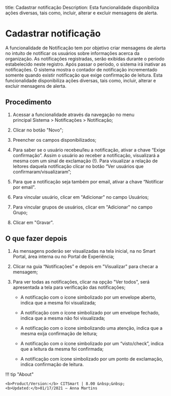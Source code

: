 title: Cadastrar notificação 
Description: Esta funcionalidade disponibiliza ações diversas, tais como, incluir, alterar e excluir mensagens de alerta.
# Cadastrar notificação

A funcionalidade de Notificação tem por objetivo criar mensagens de alerta no intuito de notificar os usuários sobre informações acerca da organização.
As notificações registradas, serão exibidas durante o período estabelecido neste registro. Após passar o período, o sistema irá inativar as notificações.
O sistema mostra o contador de notificação incrementado somente quando existir notificação que exige confirmação de leitura.
Esta funcionalidade disponibiliza ações diversas, tais como, incluir, alterar e excluir mensagens de alerta.

Procedimento
------------

1.  Acessar a funcionalidade através da navegação no menu principal Sistema \>
    Notificações \> Notificação;

2.  Clicar no botão "Novo";

3.  Preencher os campos disponibilizados;

4.  Para saber se o usuário recebeu/leu a notificação,
    ativar a chave “Exige confirmação”. Assim o usuário ao receber a
    notificação, visualizará a mesma com um sinal de exclamação (!). Para visualizar a relação de leitores daquela notificação clicar no     botão “Ver usuários que confirmaram/visualizaram”;

5.  Para que a notificação seja também por email, ativar a chave “Notificar por
    email".

6.  Para vincular usuário, clicar em "Adicionar" no campo Usuários;

7.  Para vincular grupos de usuários, clicar em "Adicionar" no campo Grupo;

8.  Clicar em "Gravar".


O que fazer depois
------------------

1.  As mensagens poderão ser visualizadas na tela inicial, na no Smart Portal,
    área interna ou no Portal de Experiência;

2.  Clicar na guia “Notificações” e depois em "Visualizar" para checar a
    mensagem;

3.  Para ver todas as notificações, clicar na opção "Ver todos", será
    apresentada a tela para verificação das notificações;

    -   A notificação com o ícone simbolizado por um envelope aberto, indica que a
    mesma foi visualizada;

    -   A notificação com o ícone simbolizado por um envelope fechado, indica que a
    mesma não foi visualizada;

    -   A notificação com o ícone simbolizando uma atenção, indica que a mesma exija
    confirmação de leitura;

    -   A notificação com o ícone simbolizado por um “visto/check”, indica que a
    leitura da mesma foi confirmada;
    
    -  A notificação com ícone simbolizado por um ponto de exclamação, indica confirmação de leitura.

!!! tip "About"

    <b>Product/Version:</b> CITSmart | 8.00 &nbsp;&nbsp;
    <b>Updated:</b>01/17/2021 – Anna Martins
